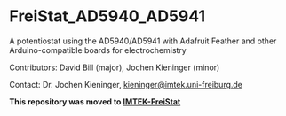 # FreiStat_AD5940_AD5941
A potentiostat using the AD5940/AD5941 with Adafruit Feather and other Arduino-compatible boards for electrochemistry

Contributors: David Bill (major), Jochen Kieninger (minor)

Contact: Dr. Jochen Kieninger, kieninger@imtek.uni-freiburg.de

**This repository was moved to [IMTEK-FreiStat](https://github.com/IMTEK-FreiStat)**
